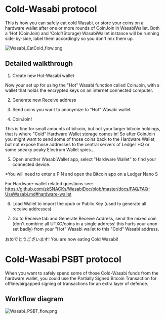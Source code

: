 # Cold-Wasabi protocol

This is how you can safely eat cold Wasabi, or store your coins on a hardware wallet after one or more rounds of CoinJoin in WasabiWallet.
Both a 'Hot'(CoinJoin) and 'Cold'(Storage) WasabiWallet instance will be running side-by-side, label them accordingly so you don't mix them up.

![Wasabi_EatCold_flow.png](https://github.com/kravens/WasabiDoc/blob/patch-2/docs/using-wasabi/Wasabi_EatCold_flow.png)

## Detailed walkthrough

1. Create new Hot-Wasabi wallet

Now your set up for using the "Hot" Wasabi function called CoinJoin, with a wallet that holds the encrypted keys on an internet connected computer.

2. Generate new Receive address

3. Send coins you want to anonymize to "Hot" Wasabi wallet

4. CoinJoin!

This is fine for small amounts of bitcoin, but not your larger bitcoin holdings, that is where "Cold" Hardware Wallet storage comes in! So after CoinJoin you might want to send some of those coins back to the Hardware Wallet, but not expose those addresses to the central servers of Ledger HQ or some sneaky peaky Electrum Wallet spies...

5. Open another WasabiWallet app, select "Hardware Wallet" to find your connected device.

*You will need to enter a PIN and open the Bitcoin app on a Ledger Nano S

For Hardware-wallet related questions see: https://github.com/zkSNACKs/WasabiDoc/blob/master/docs/FAQ/FAQ-UseWasabi.md#hardware-wallet

6. Load Wallet to import the xpub or Public Key (used to generate all receive addresses)

7. Go to Receive tab and Generate Receive Address, send the mixed coin (don't combine all UTXO/coins in a single address! this hurts your anon-set badly) from your "Hot" Wasabi wallet to this "Cold" Wasabi address.

おめでとうございます!
You are now eating Cold Wasabi!

# Cold-Wasabi PSBT protocol
When you want to safely spend some of those Cold-Wasabi funds from the hardware wallet, you could use the Partially Signed Bitcoin Transaction for offline/airgapped signing of transactions for an extra layer of defence.

## Workflow diagram
![Wasabi_PSBT_flow.png](https://github.com/kravens/WasabiDoc/blob/patch-2/docs/using-wasabi/Wasabi_PSBT_flow.png)
